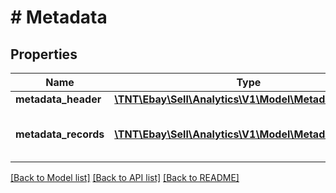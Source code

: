 # # Metadata

## Properties

Name | Type | Description | Notes
------------ | ------------- | ------------- | -------------
**metadata_header** | [**\TNT\Ebay\Sell\Analytics\V1\Model\MetadataHeader**](MetadataHeader.md) |  | [optional]
**metadata_records** | [**\TNT\Ebay\Sell\Analytics\V1\Model\MetadataRecord[]**](MetadataRecord.md) | A list of the individual report records. | [optional]

[[Back to Model list]](../../README.md#models) [[Back to API list]](../../README.md#endpoints) [[Back to README]](../../README.md)
